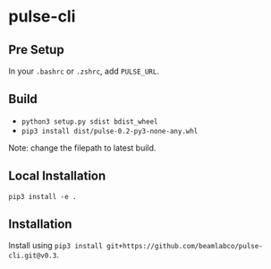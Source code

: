 # pulse-cli

## Pre Setup

In your `.bashrc` or `.zshrc`, add `PULSE_URL`.

## Build

- `python3 setup.py sdist bdist_wheel`
- `pip3 install dist/pulse-0.2-py3-none-any.whl`

Note: change the filepath to latest build.

## Local Installation

`pip3 install -e .`

## Installation

Install using `pip3 install git+https://github.com/beamlabco/pulse-cli.git@v0.3`.